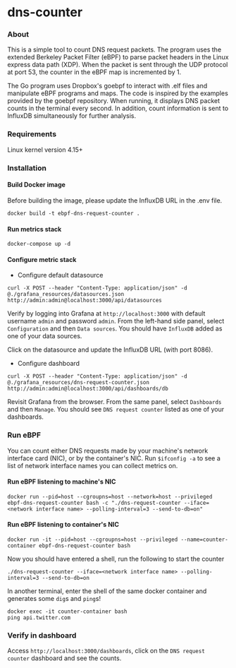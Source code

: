 # dns-counter

### About 
This is a simple tool to count DNS request packets. The program uses the extended Berkeley Packet Filter (eBPF) to parse packet headers in the Linux express data path (XDP). When the packet is sent through the UDP protocol at port 53, the counter in the eBPF map is incremented by 1.

The Go program uses Dropbox's goebpf to interact with .elf files and manipulate eBPF programs and maps. The code is inspired by the examples provided by the goebpf repository. When running, it displays DNS packet counts in the terminal every second. In addition, count information is sent to InfluxDB simultaneously for further analysis.

### Requirements
Linux kernel version 4.15+

### Installation
#### Build Docker image
Before building the image, please update the InfluxDB URL in the .env file.
```
docker build -t ebpf-dns-request-counter .
```
#### Run metrics stack
```
docker-compose up -d
```
#### Configure metric stack
* Configure default datasource
```
curl -X POST --header "Content-Type: application/json" -d @./grafana_resources/datasources.json http://admin:admin@localhost:3000/api/datasources
```
Verify by logging into Grafana at `http://localhost:3000` with default username `admin` and password `admin`. From the left-hand side panel, select `Configuration` and then `Data sources`. You should have `InfluxDB` added as one of your data sources.

Click on the datasource and update the InfluxDB URL (with port 8086).
* Configure dashboard
```
curl -X POST --header "Content-Type: application/json" -d @./grafana_resources/dns-request-counter.json http://admin:admin@localhost:3000/api/dashboards/db
```
Revisit Grafana from the browser. From the same panel, select `Dashboards` and then `Manage`. You should see `DNS request counter` listed as one of your dashboards.

### Run eBPF
You can count either DNS requests made by your machine's network interface card (NIC), or by the container's NIC. Run `$ifconfig -a` to see a list of network interface names you can collect metrics on.
#### Run eBPF listening to machine's NIC
```
docker run --pid=host --cgroupns=host --network=host --privileged ebpf-dns-request-counter bash -c "./dns-request-counter --iface=<network interface name> --polling-interval=3 --send-to-db=on"
```
#### Run eBPF listening to container's NIC
```
docker run -it --pid=host --cgroupns=host --privileged --name=counter-container ebpf-dns-request-counter bash
```
Now you should have entered a shell, run the following to start the counter
```
./dns-request-counter --iface=<network interface name> --polling-interval=3 --send-to-db=on
```
In another terminal, enter the shell of the same docker container and generates some `dig`s and `ping`s!
```
docker exec -it counter-container bash
ping api.twitter.com
```

### Verify in dashboard
Access `http://localhost:3000/dashboards`, click on the `DNS request counter` dashboard and see the counts.
